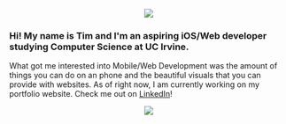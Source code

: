<p align="center">
  <img src="https://i.imgur.com/v1laQzW.png">
  </p>

### Hi! My name is Tim and I'm an aspiring iOS/Web developer studying Computer Science at UC Irvine.  
<a>What got me interested into Mobile/Web Development was the amount of things you can do on an phone and the beautiful visuals that you can provide with websites. As of right now, I am currently working on my portfolio website. Check me out on [LinkedIn](https://www.linkedin.com/in/timothy-dacalos-63149b1b7/)! </a>


<p align="center">
  <a href="https://github.com/lordtimzki"><img src="https://github-readme-stats.vercel.app/api?username=lordtimzki&hide_border=true&show_icons=true" </a>
</p>

<!--
**lordtimzki/lordtimzki** is a ✨ _special_ ✨ repository because its `README.md` (this file) appears on your GitHub profile.

Here are some ideas to get you started:

- 🔭 I’m currently working on ...
- 🌱 I’m currently learning ...
- 👯 I’m looking to collaborate on ...
- 🤔 I’m looking for help with ...
- 💬 Ask me about ...
- 📫 How to reach me: ...
- 😄 Pronouns: ...
- ⚡ Fun fact: ...
-->
